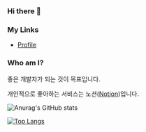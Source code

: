 ### Hi there 👋

### My Links
- [Profile](https://gorgeous-henley-86a.notion.site/Kangmin-An-_-The-Trouble-Shooter-13481f178915407882e54aa7d29943a3)

### Who am I?
좋은 개발자가 되는 것이 목표입니다.

개인적으로 좋아하는 서비스는 노션([Notion](https://www.notion.so/ko/product?utm_source=google&utm_campaign=10805039169&utm_medium=104440699817&utm_content=455555244419&utm_term=%EB%85%B8%EC%85%98&targetid=kwd-827502875973&gclid=Cj0KCQjwp86EBhD7ARIsAFkgakgw_PX91PTTNnKLksXes1piG1he48BckrqsgKsfesUGj93YW3CYy9caAs_dEALw_wcB))입니다.


![Anurag's GitHub stats](https://github-readme-stats.vercel.app/api?username=dorakang612&theme=vue-dark&show_icons=true)

[![Top Langs](https://github-readme-stats.vercel.app/api/top-langs/?username=dorakang612&layout=compact)](https://github.com/anuraghazra/github-readme-stats)



<!--
**dorakang612/dorakang612** is a ✨ _special_ ✨ repository because its `README.md` (this file) appears on your GitHub profile.

Here are some ideas to get you started:

- 🔭 I’m currently working on ...
- 🌱 I’m currently learning ...
- 👯 I’m looking to collaborate on ...
- 🤔 I’m looking for help with ...
- 💬 Ask me about ...
- 📫 How to reach me: ...
- 😄 Pronouns: ...
- ⚡ Fun fact: ...
-->
